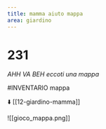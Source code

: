 ```yaml
---
title: mamma aiuto mappa
area: giardino
---
```

# 231
_AHH VA BEH eccoti una mappa_

#INVENTARIO mappa

⬇️ [[12-giardino-mamma]] 

![[gioco_mappa.png]]